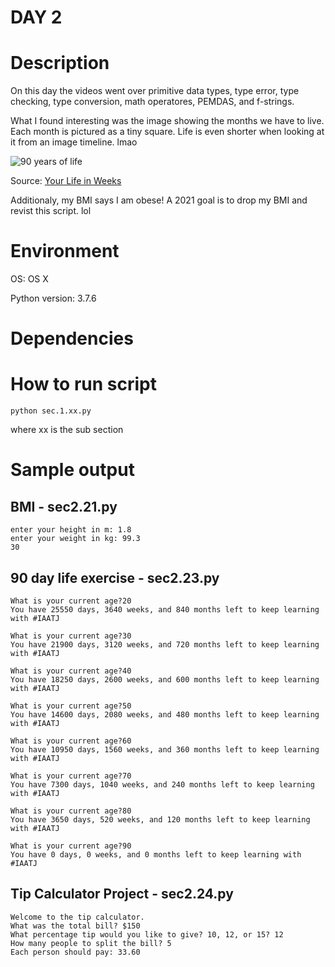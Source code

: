 
# DAY 2

# Description
On this day the videos went over primitive data types, type error, type
checking, type conversion, math operatores, PEMDAS, and f-strings.

What I found interesting was the image showing the months we have to
live.  Each month is pictured as a tiny square.  Life is even shorter 
when looking at it from an image timeline. lmao

![90 years of life](https://raw.githubusercontent.com/Its-All-About-the-Journey/100daysofcode/NetworkPistolero/source_code/day002/image/Months1.png)

Source: [Your Life in Weeks](https://waitbutwhy.com/2014/05/life-weeks.html)

Additionaly, my BMI says I am obese!  A 2021 goal is to drop my BMI and
revist this script. lol

# Environment
OS: OS X

Python version: 3.7.6

# Dependencies

# How to run script
```
python sec.1.xx.py 
```
where xx is the sub section

# Sample output

## BMI - sec2.21.py
```
enter your height in m: 1.8
enter your weight in kg: 99.3
30
```

## 90 day life exercise - sec2.23.py
```
What is your current age?20
You have 25550 days, 3640 weeks, and 840 months left to keep learning with #IAATJ
 
What is your current age?30
You have 21900 days, 3120 weeks, and 720 months left to keep learning with #IAATJ
 
What is your current age?40
You have 18250 days, 2600 weeks, and 600 months left to keep learning with #IAATJ
 
What is your current age?50
You have 14600 days, 2080 weeks, and 480 months left to keep learning with #IAATJ
 
What is your current age?60
You have 10950 days, 1560 weeks, and 360 months left to keep learning with #IAATJ
 
What is your current age?70
You have 7300 days, 1040 weeks, and 240 months left to keep learning with #IAATJ
 
What is your current age?80
You have 3650 days, 520 weeks, and 120 months left to keep learning with #IAATJ
 
What is your current age?90
You have 0 days, 0 weeks, and 0 months left to keep learning with #IAATJ
```

## Tip Calculator Project - sec2.24.py
```
Welcome to the tip calculator.
What was the total bill? $150
What percentage tip would you like to give? 10, 12, or 15? 12
How many people to split the bill? 5
Each person should pay: 33.60
```
